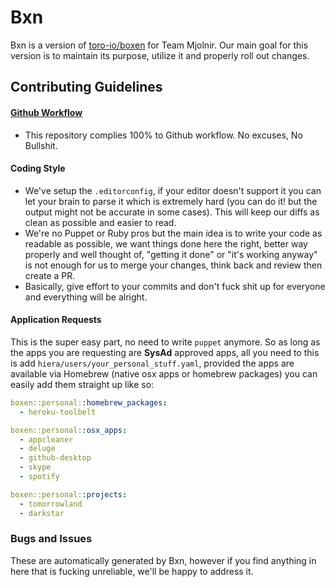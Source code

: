 Bxn
===

Bxn is a version of [toro-io/boxen](https://github.com/toro-io) for Team
Mjolnir. Our main goal for this version is to maintain its purpose, utilize
it and properly roll out changes.

Contributing Guidelines
---

#### [Github Workflow](https://guides.github.com/introduction/flow/)

- This repository complies 100% to Github workflow. No excuses, No Bullshit.

#### Coding Style

- We've setup the `.editorconfig`, if your editor doesn't support it you can
  let your brain to parse it which is extremely hard (you can do it! but the
  output might not be accurate in some cases). This will keep our diffs as
  clean as possible and easier to read.
- We're no Puppet or Ruby pros but the main idea is to write your code as
  readable as possible, we want things done here the right, better way properly
  and well thought of, "getting it done" or "it's working anyway" is not
  enough for us to merge your changes, think back and review then create a PR.
- Basically, give effort to your commits and don't fuck shit up for everyone
  and everything will be alright.

#### Application Requests

This is the super easy part, no need to write `puppet` anymore. So as long as
the apps you are requesting are **SysAd** approved apps, all you need to this
is add `hiera/users/your_personal_stuff.yaml`, provided the apps are available
via Homebrew (native osx apps or homebrew packages) you can easily add them
straight up like so:

```yaml
boxen::personal::homebrew_packages:
  - heroku-toolbelt

boxen::personal::osx_apps:
  - appcleaner
  - deluge
  - github-desktop
  - skype
  - spotify

boxen::personal::projects:
  - tomorrowland
  - darkstar
```


### Bugs and Issues

These are automatically generated by Bxn, however if you find anything in here
that is fucking unreliable, we'll be happy to address it.
